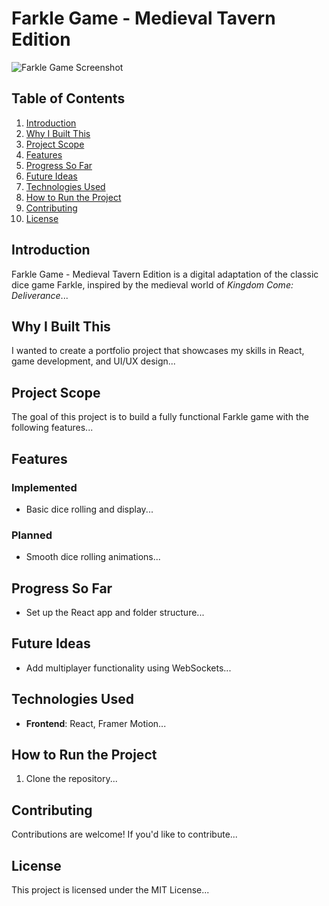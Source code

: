 # Farkle Game - Medieval Tavern Edition

![Farkle Game Screenshot](./public/assets/screenshots/game-screenshot.png)

## Table of Contents
1. [Introduction](#introduction)
2. [Why I Built This](#why-i-built-this)
3. [Project Scope](#project-scope)
4. [Features](#features)
5. [Progress So Far](#progress-so-far)
6. [Future Ideas](#future-ideas)
7. [Technologies Used](#technologies-used)
8. [How to Run the Project](#how-to-run-the-project)
9. [Contributing](#contributing)
10. [License](#license)

## Introduction
Farkle Game - Medieval Tavern Edition is a digital adaptation of the classic dice game Farkle, inspired by the medieval world of *Kingdom Come: Deliverance*...

## Why I Built This
I wanted to create a portfolio project that showcases my skills in React, game development, and UI/UX design...

## Project Scope
The goal of this project is to build a fully functional Farkle game with the following features...

## Features
### Implemented
- Basic dice rolling and display...

### Planned
- Smooth dice rolling animations...

## Progress So Far
- Set up the React app and folder structure...

## Future Ideas
- Add multiplayer functionality using WebSockets...

## Technologies Used
- **Frontend**: React, Framer Motion...

## How to Run the Project
1. Clone the repository...

## Contributing
Contributions are welcome! If you'd like to contribute...

## License
This project is licensed under the MIT License...
